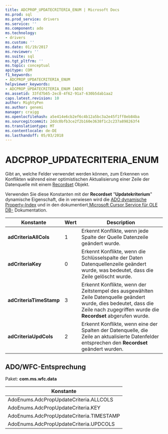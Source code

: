 ```yaml
---
title: ADCPROP_UPDATECRITERIA_ENUM | Microsoft Docs
ms.prod: sql
ms.prod_service: drivers
ms.service: ''
ms.component: ado
ms.technology:
- drivers
ms.custom: ''
ms.date: 01/19/2017
ms.reviewer: ''
ms.suite: sql
ms.tgt_pltfrm: ''
ms.topic: conceptual
apitype: COM
f1_keywords:
- ADCPROP_UPDATECRITERIA_ENUM
helpviewer_keywords:
- ADCPROP_UPDATECRITERIA_ENUM [ADO]
ms.assetid: 33fd7b65-2ec8-4f62-91a7-630b5dab1aa2
caps.latest.revision: 10
author: MightyPen
ms.author: genemi
manager: craigg
ms.openlocfilehash: a5e414e6cb2ef6c4b12a5bc3a2e45f1ff8eb84ba
ms.sourcegitcommit: 2ddc0bfb3ce2f2b160e3638f1c2c237a898263f4
ms.translationtype: MT
ms.contentlocale: de-DE
ms.lasthandoff: 05/03/2018
---
```

# <a name="adcpropupdatecriteriaenum"></a>ADCPROP_UPDATECRITERIA_ENUM
Gibt an, welche Felder verwendet werden können, zum Erkennen von Konflikten während einer optimistischen Aktualisierung einer Zeile der Datenquelle mit einem [Recordset](../../../ado/reference/ado-api/recordset-object-ado.md) Objekt.  
  
 Verwenden Sie diese Konstanten mit der **Recordset** "**Updatekriterium**" dynamische Eigenschaft, die in verwiesen wird die [ADO dynamische Property-Index](../../../ado/reference/ado-api/ado-dynamic-property-index.md) und in den dokumentiert[ Microsoft Cursor Service für OLE DB-](../../../ado/guide/appendixes/microsoft-cursor-service-for-ole-db-ado-service-component.md) Dokumentation.  
  
|Konstante|Wert|Description|  
|--------------|-----------|-----------------|  
|**adCriteriaAllCols**|1|Erkennt Konflikte, wenn jede Spalte der Quelle Datenzeile geändert wurde.|  
|**adCriteriaKey**|0|Erkennt Konflikte, wenn die Schlüsselspalte der Daten Datenquellenzeile geändert wurde, was bedeutet, dass die Zeile gelöscht wurde.|  
|**adCriteriaTimeStamp**|3|Erkennt Konflikte, wenn der Zeitstempel des ausgewählten Zeile Datenquelle geändert wurde, dies bedeutet, dass die Zeile nach zugegriffen wurde die **Recordset** abgerufen wurde.|  
|**adCriteriaUpdCols**|2|Erkennt Konflikte, wenn eine der Spalten der Datenquelle, die Zeile an aktualisierte Datenfelder entsprechen den **Recordset** geändert wurden.|  
  
## <a name="adowfc-equivalent"></a>ADO/WFC-Entsprechung  
 Paket: **com.ms.wfc.data**  
  
|Konstante|  
|--------------|  
|AdoEnums.AdcPropUpdateCriteria.ALLCOLS|  
|AdoEnums.AdcPropUpdateCriteria.KEY|  
|AdoEnums.AdcPropUpdateCriteria.TIMESTAMP|  
|AdoEnums.AdcPropUpdateCriteria.UPDCOLS|
